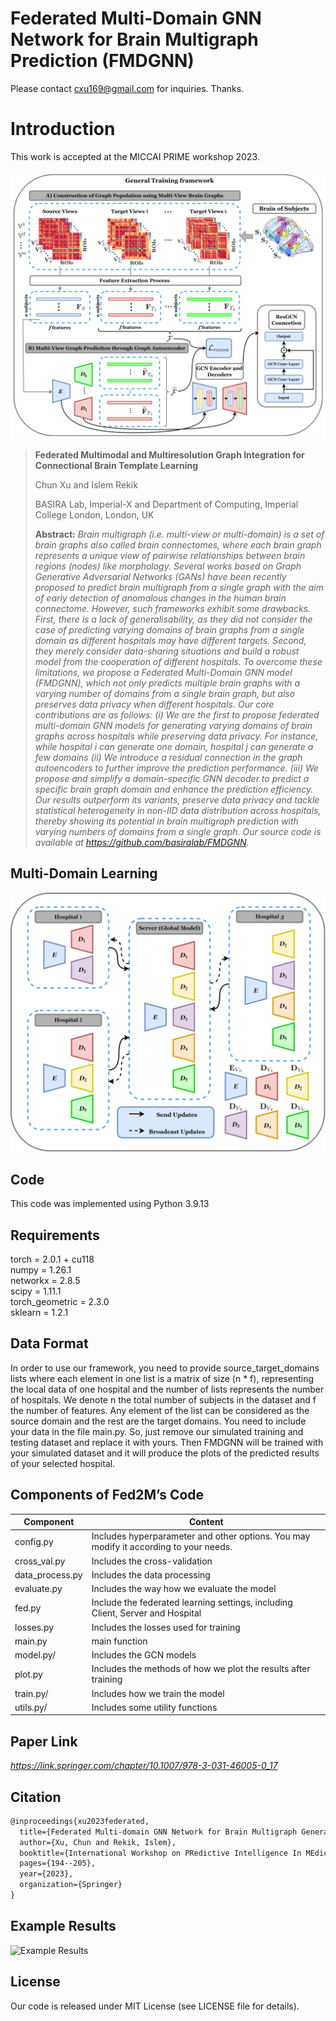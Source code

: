 # Federated Multi-Domain GNN Network for Brain Multigraph Prediction (FMDGNN)
Please contact cxu169@gmail.com for inquiries. Thanks. 

# Introduction
This work is accepted at the MICCAI PRIME workshop 2023.

![FMDGNN pipeline](Fig1.png)

>**Federated Multimodal and Multiresolution Graph Integration for Connectional Brain Template Learning**
>
> Chun Xu and Islem Rekik
>
> BASIRA Lab, Imperial-X and Department of Computing, Imperial College London, London, UK
>
> **Abstract:** *Brain multigraph (i.e. multi-view or multi-domain) is a set of brain graphs also called brain connectomes, where each brain graph represents a unique view of pairwise relationships between brain regions (nodes) like morphology. Several works based on Graph Generative Adversarial Networks (GANs) have been recently proposed to predict brain multigraph from a single graph with the aim of early detection of anomalous changes in the human brain connectome. However, such frameworks exhibit some drawbacks. First, there is a lack of generalisability, as they did not consider the case of predicting varying domains of brain graphs from a single domain as different hospitals may have different targets. Second, they merely consider data-sharing situations and build a robust model from the cooperation of different hospitals. To overcome these limitations, we propose a Federated Multi-Domain GNN model (FMDGNN), which not only predicts multiple brain graphs with a varying number of domains from a single brain graph, but also preserves data privacy when different hospitals. Our core contributions are as follows: (i) We are the first to propose federated multi-domain GNN models for generating varying domains of brain graphs across hospitals while preserving data privacy. For instance, while hospital i can generate one domain, hospital j can generate a few domains (ii) We introduce a residual connection in the graph autoencoders to further improve the prediction performance. (iii) We propose and simplify a domain-specific GNN decoder to predict a specific brain graph domain and enhance the prediction efficiency. Our results outperform its variants, preserve data privacy and tackle statistical heterogeneity in non-IID data distribution across hospitals, thereby showing its potential in brain multigraph prediction with varying numbers of domains from a single graph. Our source code is available at https://github.com/basiralab/FMDGNN.*

## Multi-Domain Learning
![Multi-Domain Learning](Fig2.png)

## Code
This code was implemented using Python 3.9.13

## Requirements
torch = 2.0.1 + cu118 \
numpy = 1.26.1 \
networkx = 2.8.5 \
scipy = 1.11.1 \
torch_geometric = 2.3.0 \
sklearn = 1.2.1 

## Data Format
In order to use our framework, you need to provide source_target_domains lists where each element in one list is a matrix of size (n * f), representing the local data of one hospital and the number of lists represents the number of hospitals. We denote n the total number of subjects in the dataset and f the number of features. Any element of the list can be considered as the source domain and the rest are the target domains. You need to include your data in the file main.py. So, just remove our simulated training and testing dataset and replace it with yours. Then FMDGNN will be trained with your simulated dataset and it will produce the plots of the predicted results of your selected hospital.

## Components of Fed2M’s Code
| Component | Content |
| ------ | ------ |
| config.py | Includes hyperparameter and other options. You may modify it according to your needs. |
| cross_val.py | Includes the cross-validation |
| data_process.py | Includes the data processing |
| evaluate.py| Includes the way how we evaluate the model |
| fed.py| Include the federated learning settings, including Client, Server and Hospital |
| losses.py | Includes the losses used for training |
| main.py| main function |
| model.py/| Includes the GCN models|
| plot.py | Includes the methods of how we plot the results after training |
| train.py/ | Includes how we train the model  |
| utils.py/ | Includes some utility functions  |

## Paper Link
*https://link.springer.com/chapter/10.1007/978-3-031-46005-0_17*

## Citation
```latex
@inproceedings{xu2023federated,
  title={Federated Multi-domain GNN Network for Brain Multigraph Generation},
  author={Xu, Chun and Rekik, Islem},
  booktitle={International Workshop on PRedictive Intelligence In MEdicine},
  pages={194--205},
  year={2023},
  organization={Springer}
}
```
## Example Results
![Example Results](Fig3.png)

## License
Our code is released under MIT License (see LICENSE file for details).




